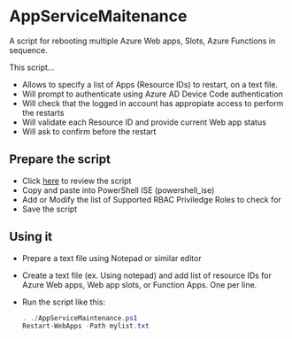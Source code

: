 # AppServiceMaitenance
A script for rebooting multiple Azure Web apps, Slots, Azure Functions in sequence.

This script...
- Allows to specify a list of Apps (Resource IDs) to restart, on a text file.
- Will prompt to authenticate using Azure AD Device Code authentication
- Will check that the logged in account has appropiate access to perform the restarts
- Will validate each Resource ID and provide current Web app status
- Will ask to confirm before the restart

## Prepare the script
-  Click [here]() to review the script
-  Copy and paste into PowerShell ISE (powershell_ise)
-  Add or Modify the list of Supported RBAC Priviledge Roles to check for
-  Save the script

## Using it
- Prepare a text file using Notepad or similar editor
- Create a text file (ex. Using notepad) and add list of resource IDs for Azure Web apps, Web app slots, or Function Apps.  One per line.
- Run the script like this:

    ```powershell
    . ./AppServiceMaintenance.ps1
    Restart-WebApps -Path mylist.txt
    ```


